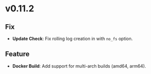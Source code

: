 # v0.11.2

## Fix

- **Update Check**: Fix rolling log creation in with `no_fs` option.

## Feature

- **Docker Build**: Add support for multi-arch builds (amd64, arm64).
